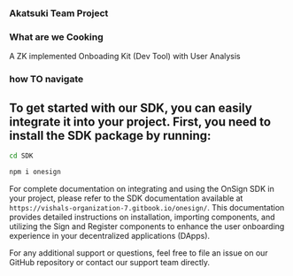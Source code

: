 ### Akatsuki Team Project


### What are we Cooking

A ZK implemented Onboading Kit (Dev Tool) with User Analysis


### how TO navigate

## To get started with our SDK, you can easily integrate it into your project. First, you need to install the SDK package by running:

``` bash
cd SDK
```

``` bash
npm i onesign
```


For complete documentation on integrating and using the OnSign SDK in your project, please refer to the SDK documentation available at `https://vishals-organization-7.gitbook.io/onesign/`. This documentation provides detailed instructions on installation, importing components, and utilizing the Sign and Register components to enhance the user onboarding experience in your decentralized applications (DApps).

For any additional support or questions, feel free to file an issue on our GitHub repository or contact our support team directly.

